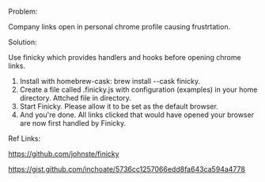 Problem: 

Company links open in personal chrome profile causing frustrtation.

Solution: 

Use finicky which provides handlers and hooks before opening chrome links. 

1. Install with homebrew-cask: brew install --cask finicky.
2. Create a file called .finicky.js with configuration (examples) in your home directory. Attched file in directory.
3. Start Finicky. Please allow it to be set as the default browser.
4. And you're done. All links clicked that would have opened your browser are now first handled by Finicky.


Ref Links: 

https://github.com/johnste/finicky

https://gist.github.com/inchoate/5736cc1257066edd8fa643ca594a4778
